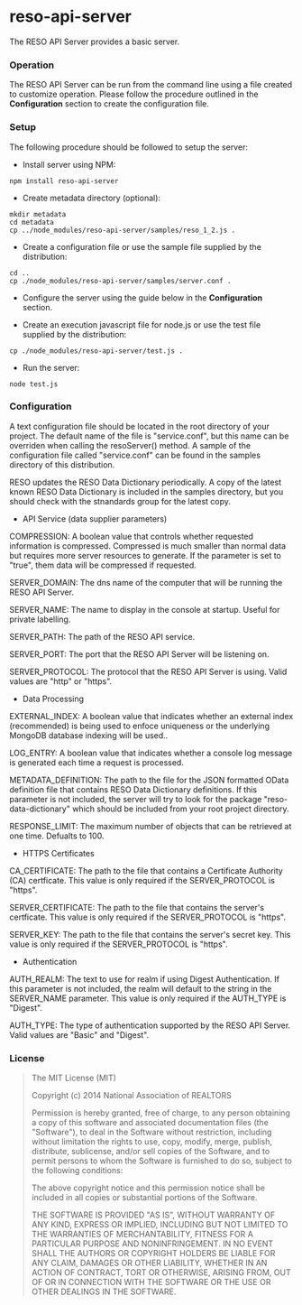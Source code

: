 
reso-api-server
=======

The RESO API Server provides a basic server.

### Operation

The RESO API Server can be run from the command line using a file created to customize operation.  Please follow the procedure outlined in the **Configuration** section to create the configuration file.

### Setup

The following procedure should be followed to setup the server:

+ Install server using NPM:

```
npm install reso-api-server
```

+ Create metadata directory (optional):

```
mkdir metadata
cd metadata
cp ../node_modules/reso-api-server/samples/reso_1_2.js .
```

+ Create a configuration file or use the sample file supplied by the distribution:

```
cd ..
cp ./node_modules/reso-api-server/samples/server.conf .
```

+ Configure the server using the guide below in the **Configuration** section.

+ Create an execution javascript file for node.js or use the test file supplied by the distribution:

```
cp ./node_modules/reso-api-server/test.js .
```

+ Run the server:

```
node test.js
```

### Configuration

A text configuration file should be located in the root directory of your project.  The default name of the file is "service.conf", but this name can be overriden when calling the resoServer() method.  A sample of the configuration file called "service.conf" can be found in the samples directory of this distribution.

RESO updates the RESO Data Dictionary periodically. A copy of the latest known RESO Data Dictionary is included in the samples directory, but you should check with the stnandards group for the latest copy.  

+ API Service (data supplier parameters)

 COMPRESSION: A boolean value that controls whether requested information is compressed.  Compressed is much smaller than normal data but requires more server resources to generate.  If the parameter is set to "true", them data will be compressed if requested.

 SERVER_DOMAIN: The dns name of the computer that will be running the RESO API Server.

 SERVER_NAME: The name to display in the console at startup.  Useful for private labelling.

 SERVER_PATH: The path of the RESO API service.

 SERVER_PORT: The port that the RESO API Server will be listening on.

 SERVER_PROTOCOL: The protocol that the RESO API Server is using.  Valid values are "http" or "https".

+ Data Processing 

 EXTERNAL_INDEX: A boolean value that indicates whether an external index (recommended) is being used to enfoce uniqueness or the underlying MongoDB database indexing will be used..

 LOG_ENTRY: A boolean value that indicates whether a console log message is generated each time a request is processed.

 METADATA_DEFINITION: The path to the file for the JSON formatted OData definition file that contains RESO Data Dictionary definitions.  If this parameter is not included, the server will try to look for the package "reso-data-dictionary" which should be included from your root project directory.

 RESPONSE_LIMIT: The maximum number of objects that can be retrieved at one time.  Defualts to 100.

+ HTTPS Certificates 

 CA_CERTIFICATE: The path to the file that contains a Certificate Authority (CA) certficate.  This value is only required if the SERVER_PROTOCOL is "https".

 SERVER_CERTIFICATE: The path to the file that contains the server's certficate.  This value is only required if the SERVER_PROTOCOL is "https".

 SERVER_KEY: The path to the file that contains the server's secret key.  This value is only required if the SERVER_PROTOCOL is "https".

+ Authentication 

 AUTH_REALM: The text to use for realm if using Digest Authentication. If this parameter is not included, the realm will default to the string in the SERVER_NAME parameter. This value is only required if the AUTH_TYPE is "Digest". 
  
 AUTH_TYPE: The type of authentication supported by the RESO API Server.  Valid values are "Basic" and "Digest".
  
### License

>The MIT License (MIT)
>
>Copyright (c) 2014 National Association of REALTORS
>
>Permission is hereby granted, free of charge, to any person obtaining a copy
>of this software and associated documentation files (the "Software"), to deal
>in the Software without restriction, including without limitation the rights
>to use, copy, modify, merge, publish, distribute, sublicense, and/or sell
>copies of the Software, and to permit persons to whom the Software is
>furnished to do so, subject to the following conditions:
>
>The above copyright notice and this permission notice shall be included in
>all copies or substantial portions of the Software.
>
>THE SOFTWARE IS PROVIDED "AS IS", WITHOUT WARRANTY OF ANY KIND, EXPRESS OR
>IMPLIED, INCLUDING BUT NOT LIMITED TO THE WARRANTIES OF MERCHANTABILITY,
>FITNESS FOR A PARTICULAR PURPOSE AND NONINFRINGEMENT. IN NO EVENT SHALL THE
>AUTHORS OR COPYRIGHT HOLDERS BE LIABLE FOR ANY CLAIM, DAMAGES OR OTHER
>LIABILITY, WHETHER IN AN ACTION OF CONTRACT, TORT OR OTHERWISE, ARISING FROM,
>OUT OF OR IN CONNECTION WITH THE SOFTWARE OR THE USE OR OTHER DEALINGS IN
>THE SOFTWARE.


